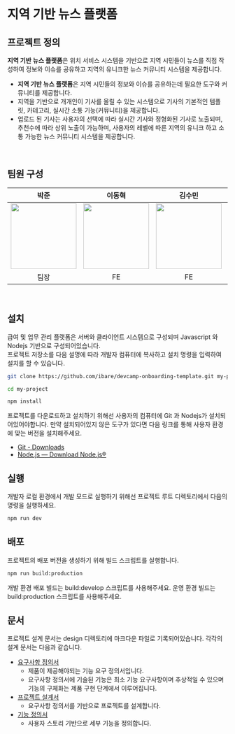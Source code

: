# 지역 기반 뉴스 플랫폼

## 프로젝트 정의

**지역 기반 뉴스 플랫폼**은 위치 서비스 시스템을 기반으로 지역 시민들이 뉴스를 직접 작성하여 정보와 이슈를 공유하고 지역의 유니크한 뉴스 커뮤니티 시스템을 제공합니다.

- **지역 기반 뉴스 플랫폼**은 지역 시민들의 정보와 이슈를 공유하는데 필요한 도구와 커뮤니티를 제공합니다.
- 지역을 기반으로 개개인이 기사를 올릴 수 있는 시스템으로 기사의 기본적인 템플릿, 카테고리, 실시간 소통 기능(커뮤니티)을 제공합니다.
- 업로드 된 기사는 사용자의 선택에 따라 실시간 기사와 정형화된 기사로 노출되며, 추천수에 따라 상위 노출이 가능하며, 사용자의 레벨에 따른 지역의 유니크 하고 소통 가능한 뉴스 커뮤니티 시스템을 제공합니다.

<br>

## 팀원 구성

<div align="center">

|                                                          **박준**                                                           |                                                         **이동혁**                                                          |                                                           **김수민**                                                            |                                                         **박현성**                                                          |                               **지혜민**                               |
| :-------------------------------------------------------------------------------------------------------------------------: | :-------------------------------------------------------------------------------------------------------------------------: | :-----------------------------------------------------------------------------------------------------------------------------: | :-------------------------------------------------------------------------------------------------------------------------: | :--------------------------------------------------------------------: |
| [<img src="https://avatars.githubusercontent.com/u/157086374?v=4" height=150 width=150> <br/>](https://github.com/mutajune) | [<img src="https://avatars.githubusercontent.com/u/89085298?v=4" height=150 width=150> <br/>](https://github.com/LfromTheE) | [<img src="https://avatars.githubusercontent.com/u/95954000?s=64&v=4" height=150 width=150> <br/>](https://github.com/ssuminii) | [<img src="https://avatars.githubusercontent.com/u/170388640?v=4" height=150 width=150> <br/>](https://github.com/Haley513) | [<img src="" height=150 width=150> <br/>](https://github.com/ssuminii) |
|                                                            팀장                                                             |                                                             FE                                                              |                                                               FE                                                                |                                                             FE                                                              |                                   FE                                   |

</div>

<br>

## 설치

급여 및 업무 관리 플랫폼은 서버와 클라이언트 시스템으로 구성되며 Javascript 와 Nodejs 기반으로 구성되어있습니다.<br>
프로젝트 저장소를 다음 설명에 따라 개발자 컴퓨터에 복사하고 설치 명령을 입력하여 설치를 할 수 있습니다.

```bash
git clone https://github.com/ibare/devcamp-onboarding-template.git my-project

cd my-project

npm install
```

프로젝트를 다운로드하고 설치하기 위해선 사용자의 컴퓨터에 Git 과 Nodejs가 설치되어있어야합니다.
만약 설치되어있지 않은 도구가 있다면 다음 링크를 통해 사용자 환경에 맞는 버전을 설치해주세요.

- [Git - Downloads](https://git-scm.com/downloads)
- [Node.js — Download Node.js®](https://nodejs.org/en/download/current)

## 실행

개발자 로컬 환경에서 개발 모드로 실행하기 위해선 프로젝트 루트 디렉토리에서 다음의 명령을 실행하세요.

```bash
npm run dev
```

## 배포

프로젝트의 배포 버전을 생성하기 위해 빌드 스크립트를 실행합니다.

```bash
npm run build:production
```

개발 환경 배포 빌드는 build:develop 스크립트를 사용해주세요.
운영 환경 빌드는 build:production 스크립트를 사용해주세요.

## 문서

프로젝트 설계 문서는 design 디렉토리에 마크다운 파일로 기록되어있습니다.
각각의 설계 문서는 다음과 같습니다.

- [요구사항 정의서](https://github.com/ssuminii/devcamp-onboarding-template/blob/main/design/%EC%9A%94%EA%B5%AC%EC%82%AC%ED%95%AD%EC%A0%95%EC%9D%98%EC%84%9C.md)
  - 제품이 제공해야되는 기능 요구 정의서입니다.
  - 요구사항 정의서에 기술된 기능은 최소 기능 요구사항이며 추상적일 수 있으며 기능의 구체화는 제품 구현 단계에서 이루어집니다.
- [프로젝트 설계서](https://github.com/ssuminii/devcamp-onboarding-template/blob/main/design/%ED%94%84%EB%A1%9C%EC%A0%9D%ED%8A%B8%EC%A0%95%EC%9D%98%EC%84%9C.md)
  - 요구사항 정의서를 기반으로 프로젝트를 설계합니다.
- [기능 정의서](https://github.com/ssuminii/devcamp-onboarding-template/blob/main/design/%EA%B8%B0%EB%8A%A5%EC%A0%95%EC%9D%98%EC%84%9C.md)
  - 사용자 스토리 기반으로 세부 기능을 정의합니다.

